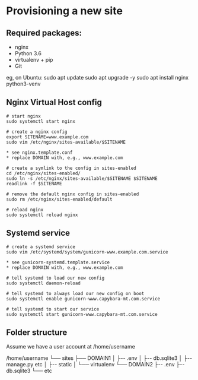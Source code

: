 Provisioning a new site
=======================

## Required packages:

* nginx
* Python 3.6
* virtualenv + pip
* Git

eg, on Ubuntu:
    sudo apt update
    sudo apt upgrade -y
    sudo apt install nginx python3-venv

## Nginx Virtual Host config

```
# start nginx
sudo systemctl start nginx

# create a nginx config
export SITENAME=www.example.com
sudo vim /etc/nginx/sites-available/$SITENAME

* see nginx.template.conf
* replace DOMAIN with, e.g., www.example.com

# create a symlink to the config in sites-enabled
cd /etc/nginx/sites-enabled/
sudo ln -s /etc/nginx/sites-available/$SITENAME $SITENAME
readlink -f $SITENAME

# remove the default nginx config in sites-enabled
sudo rm /etc/nginx/sites-enabled/default

# reload nginx
sudo systemctl reload nginx
```

## Systemd service

```
# create a systemd service
sudo vim /etc/systemd/system/gunicorn-www.example.com.service

* see gunicorn-systemd.template.service
* replace DOMAIN with, e.g., www.example.com

# tell systemd to load our new config
sudo systemctl daemon-reload

# tell systemd to always load our new config on boot
sudo systemctl enable gunicorn-www.capybara-mt.com.service

# tell systemd to start our service
sudo systemctl start gunicorn-www.capybara-mt.com.service
```

## Folder structure

Assume we have a user account at /home/username

/home/username
└── sites
    ├── DOMAIN1
    │   ├-- .env
    │   ├-- db.sqlite3
    │   ├-- manage.py etc
    │   ├-- static
    │   └── virtualenv
    └── DOMAIN2
        ├-- .env
        ├-- db.sqlite3
        └── etc
